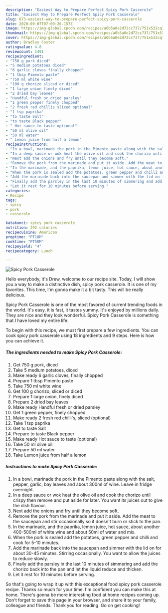 ```yaml
---
description: "Easiest Way to Prepare Perfect Spicy Pork Casserole"
title: "Easiest Way to Prepare Perfect Spicy Pork Casserole"
slug: 673-easiest-way-to-prepare-perfect-spicy-pork-casserole
date: 2020-09-07T07:09:20.157Z
image: https://img-global.cpcdn.com/recipes/a0b5a0e2d72cc737/751x532cq70/spicy-pork-casserole-recipe-main-photo.jpg
thumbnail: https://img-global.cpcdn.com/recipes/a0b5a0e2d72cc737/751x532cq70/spicy-pork-casserole-recipe-main-photo.jpg
cover: https://img-global.cpcdn.com/recipes/a0b5a0e2d72cc737/751x532cq70/spicy-pork-casserole-recipe-main-photo.jpg
author: Bradley Foster
ratingvalue: 4.8
reviewcount: 1491
recipeingredient:
- "750 g pork diced"
- "5 medium potatoes diced"
- "6 garlic cloves finally chopped"
- "1 tbsp Pimento paste"
- "750 ml white wine"
- "100 g chorizo sliced or diced"
- "1 large onion finely diced"
- "2 dried bay leaves"
- "Handful fresh or dried parsley"
- "1 green pepper finely chopped"
- "2 fresh red chillis sliced optional"
- "1 tsp paprika"
- "to taste Salt"
- "to taste Black pepper"
- " Hot sauce to taste optional"
- "50 ml olive oil"
- "50 ml water"
- " Lemon juice from half a lemon"
recipeinstructions:
- "In a bowl, marinade the pork in the Pimento paste along with the salt, pepper, garlic, bay leaves and about 300ml of wine. Leave in fridge overnight."
- "In a deep sauce or wok heat the olive oil and cook the chorizo until crispy then remove and put aside for later. You want its juices out to give the dish flavour."
- "Next add the onions and fry until they become soft."
- "Remove the pork from the marinade and put it aside. Add the meat to the saucepan and stir occasionally so it doesn&#39;t burn or stick to the pan."
- "In the marinade, and the paprika, lemon juice, hot sauce, about another 400-500ml of white wine and about 50ml of water and mix."
- "When the pork is sealed add the potatoes, green pepper and chilli and cook for 5-10 minutes."
- "Add the marinade back into the saucepan and simmer with the lid on for about 30-45 minutes. Stirring occasionally. You want to allow the juices to reduce slowly."
- "Finally add the parsley in the last 10 minutes of simmering and add the chorizo back into the pan and let the liquid reduce and thicken."
- "Let it rest for 10 minutes before serving."
categories:
- Recipe
tags:
- spicy
- pork
- casserole

katakunci: spicy pork casserole 
nutrition: 292 calories
recipecuisine: American
preptime: "PT18M"
cooktime: "PT50M"
recipeyield: "4"
recipecategory: Lunch

---
```



![Spicy Pork Casserole](https://img-global.cpcdn.com/recipes/a0b5a0e2d72cc737/751x532cq70/spicy-pork-casserole-recipe-main-photo.jpg)

Hello everybody, it's Drew, welcome to our recipe site. Today, I will show you a way to make a distinctive dish, spicy pork casserole. It is one of my favorites. This time, I'm gonna make it a bit tasty. This will be really delicious.

Spicy Pork Casserole is one of the most favored of current trending foods in the world. It's easy, it is fast, it tastes yummy. It's enjoyed by millions daily. They are nice and they look wonderful. Spicy Pork Casserole is something that I have loved my entire life.




To begin with this recipe, we must first prepare a few ingredients. You can cook spicy pork casserole using 18 ingredients and 9 steps. Here is how you can achieve it.

<!--inarticleads1-->

##### The ingredients needed to make Spicy Pork Casserole:

1. Get 750 g pork, diced
1. Take 5 medium potatoes, diced
1. Make ready 6 garlic cloves, finally chopped
1. Prepare 1 tbsp Pimento paste
1. Take 750 ml white wine
1. Get 100 g chorizo, sliced or diced
1. Prepare 1 large onion, finely diced
1. Prepare 2 dried bay leaves
1. Make ready Handful fresh or dried parsley
1. Get 1 green pepper, finely chopped
1. Make ready 2 fresh red chilli&#39;s, sliced (optional)
1. Take 1 tsp paprika
1. Get to taste Salt
1. Prepare to taste Black pepper
1. Make ready  Hot sauce to taste (optional)
1. Take 50 ml olive oil
1. Prepare 50 ml water
1. Take  Lemon juice from half a lemon




<!--inarticleads2-->

##### Instructions to make Spicy Pork Casserole:

1. In a bowl, marinade the pork in the Pimento paste along with the salt, pepper, garlic, bay leaves and about 300ml of wine. Leave in fridge overnight.
1. In a deep sauce or wok heat the olive oil and cook the chorizo until crispy then remove and put aside for later. You want its juices out to give the dish flavour.
1. Next add the onions and fry until they become soft.
1. Remove the pork from the marinade and put it aside. Add the meat to the saucepan and stir occasionally so it doesn&#39;t burn or stick to the pan.
1. In the marinade, and the paprika, lemon juice, hot sauce, about another 400-500ml of white wine and about 50ml of water and mix.
1. When the pork is sealed add the potatoes, green pepper and chilli and cook for 5-10 minutes.
1. Add the marinade back into the saucepan and simmer with the lid on for about 30-45 minutes. Stirring occasionally. You want to allow the juices to reduce slowly.
1. Finally add the parsley in the last 10 minutes of simmering and add the chorizo back into the pan and let the liquid reduce and thicken.
1. Let it rest for 10 minutes before serving.




So that's going to wrap it up with this exceptional food spicy pork casserole recipe. Thanks so much for your time. I'm confident you can make this at home. There's gonna be more interesting food at home recipes coming up. Don't forget to save this page in your browser, and share it to your family, colleague and friends. Thank you for reading. Go on get cooking!
